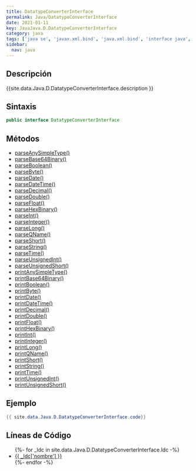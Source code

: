 ```yaml
---
title: DatatypeConverterInterface
permalink: Java/DatatypeConverterInterface
date: 2021-01-11
key: JavaJava.D.DatatypeConverterInterface
category: java
tags: ['java se', 'javax.xml.bind', 'java.xml.bind', 'interface java', 'Java 1.6', 'JAXB Java 1.0']
sidebar: 
  nav: java
---
```


## Descripción
{{site.data.Java.D.DatatypeConverterInterface.description }}

## Sintaxis
~~~java
public interface DatatypeConverterInterface
~~~

## Métodos
* [parseAnySimpleType()](/Java/DatatypeConverterInterface/parseAnySimpleType)
* [parseBase64Binary()](/Java/DatatypeConverterInterface/parseBase64Binary)
* [parseBoolean()](/Java/DatatypeConverterInterface/parseBoolean)
* [parseByte()](/Java/DatatypeConverterInterface/parseByte)
* [parseDate()](/Java/DatatypeConverterInterface/parseDate)
* [parseDateTime()](/Java/DatatypeConverterInterface/parseDateTime)
* [parseDecimal()](/Java/DatatypeConverterInterface/parseDecimal)
* [parseDouble()](/Java/DatatypeConverterInterface/parseDouble)
* [parseFloat()](/Java/DatatypeConverterInterface/parseFloat)
* [parseHexBinary()](/Java/DatatypeConverterInterface/parseHexBinary)
* [parseInt()](/Java/DatatypeConverterInterface/parseInt)
* [parseInteger()](/Java/DatatypeConverterInterface/parseInteger)
* [parseLong()](/Java/DatatypeConverterInterface/parseLong)
* [parseQName()](/Java/DatatypeConverterInterface/parseQName)
* [parseShort()](/Java/DatatypeConverterInterface/parseShort)
* [parseString()](/Java/DatatypeConverterInterface/parseString)
* [parseTime()](/Java/DatatypeConverterInterface/parseTime)
* [parseUnsignedInt()](/Java/DatatypeConverterInterface/parseUnsignedInt)
* [parseUnsignedShort()](/Java/DatatypeConverterInterface/parseUnsignedShort)
* [printAnySimpleType()](/Java/DatatypeConverterInterface/printAnySimpleType)
* [printBase64Binary()](/Java/DatatypeConverterInterface/printBase64Binary)
* [printBoolean()](/Java/DatatypeConverterInterface/printBoolean)
* [printByte()](/Java/DatatypeConverterInterface/printByte)
* [printDate()](/Java/DatatypeConverterInterface/printDate)
* [printDateTime()](/Java/DatatypeConverterInterface/printDateTime)
* [printDecimal()](/Java/DatatypeConverterInterface/printDecimal)
* [printDouble()](/Java/DatatypeConverterInterface/printDouble)
* [printFloat()](/Java/DatatypeConverterInterface/printFloat)
* [printHexBinary()](/Java/DatatypeConverterInterface/printHexBinary)
* [printInt()](/Java/DatatypeConverterInterface/printInt)
* [printInteger()](/Java/DatatypeConverterInterface/printInteger)
* [printLong()](/Java/DatatypeConverterInterface/printLong)
* [printQName()](/Java/DatatypeConverterInterface/printQName)
* [printShort()](/Java/DatatypeConverterInterface/printShort)
* [printString()](/Java/DatatypeConverterInterface/printString)
* [printTime()](/Java/DatatypeConverterInterface/printTime)
* [printUnsignedInt()](/Java/DatatypeConverterInterface/printUnsignedInt)
* [printUnsignedShort()](/Java/DatatypeConverterInterface/printUnsignedShort)

## Ejemplo
~~~java
{{ site.data.Java.D.DatatypeConverterInterface.code}}
~~~

## Líneas de Código
<ul>
{%- for _ldc in site.data.Java.D.DatatypeConverterInterface.ldc -%}
   <li>
       <a href="{{_ldc['url'] }}">{{ _ldc['nombre'] }}</a>
   </li>
{%- endfor -%}
</ul>
